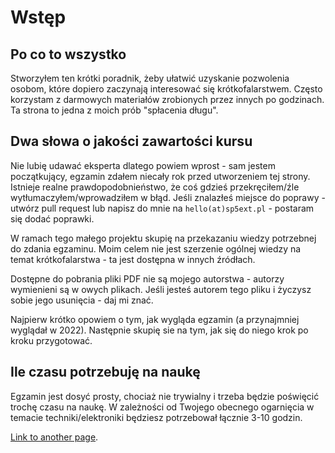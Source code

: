 # Wstęp

## Po co to wszystko

Stworzyłem ten krótki poradnik, żeby ułatwić uzyskanie pozwolenia osobom, które dopiero zaczynają interesować się krótkofalarstwem. Często korzystam z darmowych materiałów zrobionych przez innych po godzinach. Ta strona to jedna z moich prób "spłacenia długu".

## Dwa słowa o jakości zawartości kursu

Nie lubię udawać eksperta dlatego powiem wprost - sam jestem początkujący, egzamin zdałem niecały rok przed utworzeniem tej strony. 
Istnieje realne prawdopodobnieństwo, że coś gdzieś przekręciłem/źle wytłumaczyłem/wprowadziłem w błąd. Jeśli znalazłeś miejsce do poprawy - utwórz pull request lub napisz do mnie na `hello(at)sp5ext.pl` - postaram się dodać poprawki.

W ramach tego małego projektu skupię na przekazaniu wiedzy potrzebnej do zdania egzaminu. Moim celem nie jest szerzenie ogólnej wiedzy na temat krótkofalarstwa - ta jest dostępna w innych źródłach.

Dostępne do pobrania pliki PDF nie są mojego autorstwa - autorzy wymienieni są w owych plikach. Jeśli jesteś autorem tego pliku i życzysz sobie jego usunięcia - daj mi znać.

Najpierw krótko opowiem o tym, jak wygląda egzamin (a przynajmniej wyglądał w 2022).
Następnie skupię sie na tym, jak się do niego krok po kroku przygotować.

## Ile czasu potrzebuję na naukę

Egzamin jest dosyć prosty, chociaż nie trywialny i trzeba będzie poświęcić trochę czasu na naukę. W zależności od Twojego obecnego ogarnięcia w temacie techniki/elektroniki będziesz potrzebował łącznie 3-10 godzin. 




[Link to another page](./linki.html).
